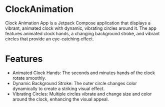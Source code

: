 # ClockAnimation
Clock Animation App is a Jetpack Compose application that displays a vibrant, animated clock with dynamic, vibrating circles around it. The app features animated clock hands, a changing background stroke, and vibrant circles that provide an eye-catching effect.
# Features
* Animated Clock Hands: The seconds and minutes hands of the clock rotate smoothly.
* Dynamic Background Stroke: The outer circle changes color dynamically to create a striking visual effect.
* Vibrating Circles: Multiple circles vibrate and change size and color around the clock, enhancing the visual appeal.
